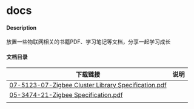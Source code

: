 # docs

#### Description
放置一些物联网相关的书籍PDF、学习笔记等文档，分享一起学习成长

#### 文档目录
| 下载链接                                                     | 说明 |
| ------------------------------------------------------------ | ---- |
| [07-5123-07-Zigbee Cluster Library Specification.pdf](https://gitee.com/AIoTFamily/docs/raw/master/) |      |
| [05-3474-21-Zigbee Specification.pdf]([https://gitee.com/AIoTFamily/docs/raw/master/Zigbee/05-3474-21-Zigbee%20Specification.pdf](https://gitee.com/AIoTFamily/docs/raw/master/Zigbee/05_3474_21_Zigbee_Specification.pdf)) |      |
|                                                              |      |

